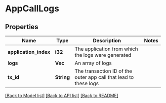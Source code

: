 # AppCallLogs

## Properties

Name | Type | Description | Notes
------------ | ------------- | ------------- | -------------
**application_index** | **i32** | The application from which the logs were generated | 
**logs** | **Vec<String>** | An array of logs | 
**tx_id** | **String** | The transaction ID of the outer app call that lead to these logs | 

[[Back to Model list]](../README.md#documentation-for-models) [[Back to API list]](../README.md#documentation-for-api-endpoints) [[Back to README]](../README.md)


